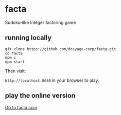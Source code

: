 # facta

Sudoku-like Integer factoring game

## running locally

```
git clone https://github.com/dosyago-corp/facta.git
cd facta
npm i
npm start
```

Then visit:

`http://localhost:8080` in your browser to play.

## play the online version

[Go to facta.com](https://facta.com)
